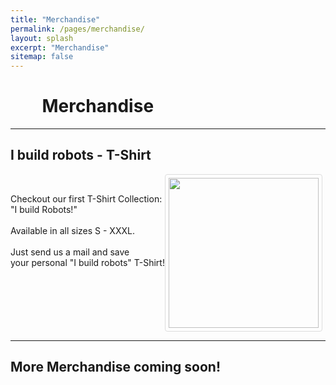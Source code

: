 ```yaml
---
title: "Merchandise"
permalink: /pages/merchandise/
layout: splash
excerpt: "Merchandise"
sitemap: false
---
```

<style>
img {
  border: 1px solid #ddd;
  border-radius: 4px;
  padding: 5px;
  width: 240px;
}
</style>

<div style="margin-left:10%; margin-right:10%; text-align: justify">
<h1>Merchandise</h1>
</div>

<hr>
<h2>I build robots - T-Shirt</h2>
<div style="clear: left;">
<p style="float: left;">
    <br>
    Checkout our first T-Shirt Collection: 
    <br>
    "I build Robots!"
    <br>
    <br>
    Available in all sizes S - XXXL.
    <br>
    <br>
    Just send us a mail and save
    <br>
    your personal "I build robots" T-Shirt!
</p>
<p>
    <img src="/images/photos/merch.jpg" width="240" height="240">
</p>
</div>

<hr>
<h2>More Merchandise coming soon!</h2>
